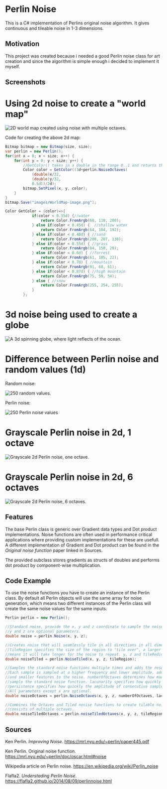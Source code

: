 # Perlin Noise
This is a C# implementation of Perlins original noise algorithm. It gives continuous and tileable noise in 1-3 dimensions.

## Motivation
This project was created because i needed a good Perlin noise class for art creation and since the algorithm is simple enough i decided to implement it myself.
 
## Screenshots
# Using 2d noise to create a "world map"
![](/images/WorldMap-image.png?raw=true "2D world map created using noise with multiple octaves.")

Code for creating the above 2d map:
```C#
Bitmap bitmap = new Bitmap(size, size);
var perlin = new Perlin();
for(int x = 0; x < size; x++) {
	for(int y = 0; y < size; y++) {
	    //GetColor() takes in a double in the range 0..1 and returns the proper color
		Color color = GetColor((1d+perlin.NoiseOctaves(
			(double)x/32,
			(double)y/32,
			0.5d))/2d);
		bitmap.SetPixel(x, y, color);
	}
}
bitmap.Save("images/WorldMap-image.png");

Color GetColor = (color)=>{
			if(color < 0.35d) {//water
				return Color.FromArgb(60, 110, 200);
			} else if(color < 0.45d) {	//shallow water
				return Color.FromArgb(64, 104, 192);
			} else if(color < 0.48d) { //sand
				return Color.FromArgb(208, 207, 130);
			} else if(color < 0.55d) { //grass
				return Color.FromArgb(84, 150, 29);
			} else if(color < 0.6d) { //forrest
				return Color.FromArgb(61, 105, 22);
			} else if(color < 0.7d) { //mountain
				return Color.FromArgb(91, 68, 61);
			} else if(color < 0.87d) { //high mountain
				return Color.FromArgb(75, 58, 54);
			} else { //snow
				return Color.FromArgb(255, 254, 255);
			}
		};
```
# 3d noise being used to create a globe
![](/images/out.gif?raw=true "A 3d spinning globe, where light reflects of the ocean.")

# Difference between Perlin noise and random values (1d)
Random noise:

![](/images/Random-noise1d.png?raw=true "250 random values.")

Perlin noise:

![](/images/Perlin-noise1d.png?raw=true "250 Perlin noise values")

# Grayscale Perlin noise in 2d, 1 octave
![](/images/Noise-image.png?raw=true "Grayscale 2d Perlin noise, one octave.")

# Grayscale Perlin noise in 2d, 6 octaves
![](/images/NoiseOctaves-image.png?raw=true "Grayscale 2d Perlin noise, 6 octaves.")


## Features
The base Perlin class is generic over Gradient data types and Dot product implementations. Noise functions are often used in performance critical applications where providing custom implementations for these are usefull. A different implementation of Gradient and Dot product can be found in the *Original noise function* paper linked in Sources.

The provided subclass stores gradients as structs of doubles and performs dot product by component-wise multiplication.

## Code Example
To use the noise functions you have to create an instance of the Perlin class. By default all Perlin objects will use the same array for noise generation, which means two different instances of the Perlin class will create the same noise values for the same inputs.
```C#
Perlin perlin = new Perlin();

//Standard noise, provide the x, y and z coordinate to sample the noise func. 
//y and z are optional parameters.
double noise = perlin.Noise(x, y, z);

//Creates noise that will seamlessly tile in all directions in all dimensions. 
//tileRegion specifies the size of the region to "tile over", a larger value 
//means it will take longer for the noise to repeat. y, z and tileRedion are optional parameters.
double noiseTiled = perlin.NoiseTiled(x, y, z, tileRegion);

//Samples the standard noise functions multiple times and adds the results together. 
//Each sample is sampled at a higher frequency and lower amplitude, adding more 
//and smaller features to the noise. numberOfOctaves determines how many times to 
//sample the standard noise function. lacunarity specifies how quickly the frequency increases. 
//persistence specifies how quickly the amplitude of consecutive samples decreases. 
//All parameters except x are optional.
double noiseOctaves = perlin.NoiseOctaves(x, y, z, numberOfOctaves, lacunarity, persistence);

//Combines the Octaves and Tiled nosise functions to create tilable noise that 
//consists of multiple octaves.
double noiseTiledOctaves = perlin.noiseTiledOctaves(x, y, z, tileRegion, numberOfOctaves, lacunarity, persistence);

```

## Sources
Ken Perlin. *Improving Noise*. https://mrl.nyu.edu/~perlin/paper445.pdf

Ken Perlin. Original noise function.
https://mrl.nyu.edu/~perlin/doc/oscar.html#noise

Wikipedia article on Perlin noise. https://en.wikipedia.org/wiki/Perlin_noise

Flafla2. *Understading Perlin Noise*.
https://flafla2.github.io/2014/08/09/perlinnoise.html